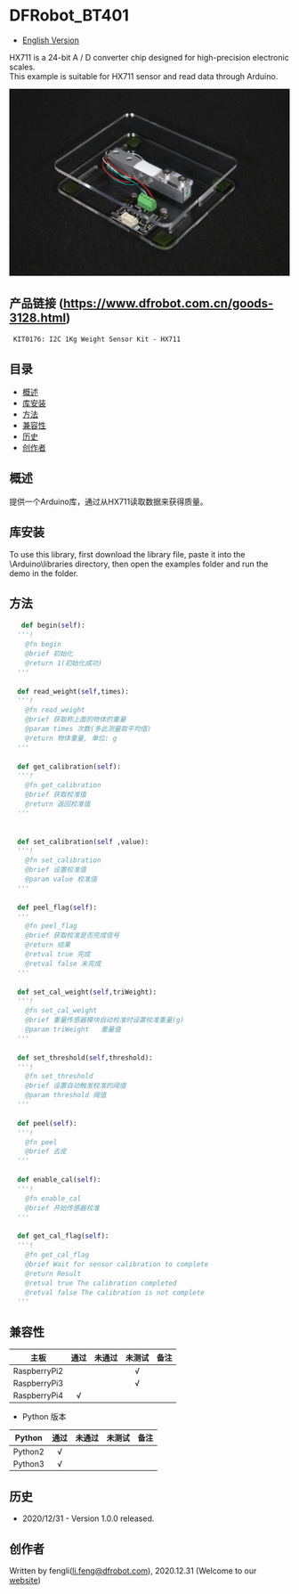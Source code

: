 # DFRobot_BT401
- [English Version](./README.md)

HX711 is a 24-bit A / D converter chip designed for high-precision electronic scales.<br>
This example is suitable for HX711 sensor and read data through Arduino.<br>


![Product Image](../../resources/images/KIT0176.png)

## 产品链接 (https://www.dfrobot.com.cn/goods-3128.html)
     KIT0176: I2C 1Kg Weight Sensor Kit - HX711
	 
## 目录

  * [概述](#概述)
  * [库安装](#库安装)
  * [方法](#方法)
  * [兼容性](#兼容性)
  * [历史](#历史)
  * [创作者](#创作者)
## 概述
提供一个Arduino库，通过从HX711读取数据来获得质量。

## 库安装

To use this library, first download the library file, paste it into the \Arduino\libraries directory, then open the examples folder and run the demo in the folder.

## 方法
```python
   def begin(self):
  '''!
    @fn begin
    @brief 初始化
    @return 1(初始化成功)
  '''
  
  def read_weight(self,times):
  '''!
    @fn read_weight
    @brief 获取称上面的物体的重量
    @param times 次数(多此测量取平均值)
    @return 物体重量, 单位: g
  '''
  
  def get_calibration(self):
  '''!
    @fn get_calibration
    @brief 获取校准值 
    @return 返回校准值
  '''


  def set_calibration(self ,value):
  '''!
    @fn set_calibration
    @brief 设置校准值
    @param value 校准值
  '''

  def peel_flag(self):
  '''
    @fn peel_flag
    @brief 获取校准是否完成信号
    @return 结果
    @retval true 完成
    @retval false 未完成
  '''
  
  def set_cal_weight(self,triWeight):
  '''!
    @fn set_cal_weight
    @brief 重量传感器模块自动校准时设置校准重量(g)
    @param triWeight   重量值
  '''
  
  def set_threshold(self,threshold):
  '''!
    @fn set_threshold
    @brief 设置自动触发校准的阈值
    @param threshold 阈值
  '''

  def peel(self):
  '''!
    @fn peel
    @brief 去皮
  '''
  
  def enable_cal(self):
  '''!
    @fn enable_cal
    @brief 开始传感器校准
  '''

  def get_cal_flag(self):
  '''!
    @fn get_cal_flag
    @brief Wait for sensor calibration to complete
    @return Result 
    @retval true The calibration completed
    @retval false The calibration is not complete
  '''
```

## 兼容性

| 主板         | 通过 | 未通过 | 未测试 | 备注 |
| ------------ | :--: | :----: | :----: | :--: |
| RaspberryPi2 |      |        |   √    |      |
| RaspberryPi3 |      |        |   √    |      |
| RaspberryPi4 |  √   |        |        |      |

* Python 版本

| Python  | 通过 | 未通过 | 未测试 | 备注 |
| ------- | :--: | :----: | :----: | ---- |
| Python2 |  √   |        |        |      |
| Python3 |  √   |        |        |      |

## 历史

- 2020/12/31 - Version 1.0.0 released.

## 创作者

Written by fengli(li.feng@dfrobot.com), 2020.12.31 (Welcome to our [website](https://www.dfrobot.com/))
